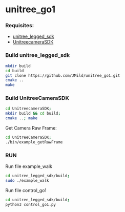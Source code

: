# unitree_go1

### Requisites:
- [unitree_legged_sdk](https://github.com/unitreerobotics/unitree_legged_sdk)
- [UnitreecameraSDK](https://github.com/unitreerobotics/UnitreecameraSDK)

### Build unitree_legged_sdk
```bash
mkdir build
cd build
git clone https://github.com/JMild/unitree_go1.git
cmake ..
make
```

### Build UnitreeCameraSDK
```bash
cd UnitreecameraSDK;
mkdir build && cd build;
cmake ..; make
```

Get Camera Raw Frame:
```bash
cd UnitreeCameraSDK; 
./bin/example_getRawFrame 
```

### RUN
Run file example_walk
```bash
cd unitree_legged_sdk/build; 
sudo ./example_walk
```
Run file control_go1
```bash
cd unitree_legged_sdk/build; 
python3 control_go1.py
```
